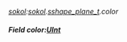 _[sokol](../../modules/sokol/sokol-module.md):[sokol](../../modules/sokol/sokol-module.md).[sshape\_plane\_t](../../modules/sokol/sokol-sshape_plane_t.md).color_
##### Field color:[UInt](../../modules/wonkey/wonkey-types-uint.md)
